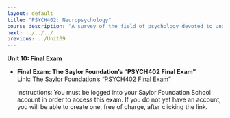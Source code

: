 ```yaml
---
layout: default
title: "PSYCH402: Neuropsychology"
course_description: "A survey of the field of psychology devoted to understanding how the brain functions and how it interacts with the body in order to control and mediate behaviors and actions."
next: ../../../
previous: ../Unit09
---
```

**Unit 10: Final Exam** <span id="10"></span> 
-   **Final Exam: The Saylor Foundation’s “PSYCH402 Final Exam”**
    Link: The Saylor Foundation’s [“PSYCH402 Final
    Exam”](http://school.saylor.org/mod/quiz/view.php?id=422)  
      
     Instructions: You must be logged into your Saylor Foundation School
    account in order to access this exam. If you do not yet have an
    account, you will be able to create one, free of charge, after
    clicking the link.



